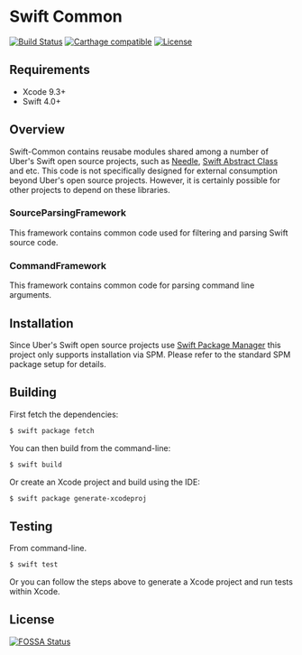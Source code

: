 # Swift Common

[![Build Status](https://travis-ci.com/uber/swift-common.svg?branch=master)](https://travis-ci.com/uber/swift-common?branch=master)
[![Carthage compatible](https://img.shields.io/badge/Carthage-compatible-4BC51D.svg?style=flat)](https://github.com/Carthage/Carthage)
[![License](https://img.shields.io/badge/License-Apache%202.0-blue.svg)](https://opensource.org/licenses/Apache-2.0)

## Requirements

- Xcode 9.3+
- Swift 4.0+

## Overview

Swift-Common contains reusabe modules shared among a number of Uber's Swift open source projects, such as [Needle](https://github.com/uber/needle), [Swift Abstract Class](https://github.com/uber/swift-abstract-class) and etc. This code is not specifically designed for external consumption beyond Uber's open source projects. However, it is certainly possible for other projects to depend on these libraries.

### SourceParsingFramework

This framework contains common code used for filtering and parsing Swift source code.

### CommandFramework

This framework contains common code for parsing command line arguments.

## Installation

Since Uber's Swift open source projects use [Swift Package Manager](https://github.com/apple/swift-package-manager) this project only supports installation via SPM. Please refer to the standard SPM package setup for details.

## Building

First fetch the dependencies:

```bash
$ swift package fetch
```

You can then build from the command-line:

```bash
$ swift build
```

Or create an Xcode project and build using the IDE:

```bash
$ swift package generate-xcodeproj
```

## Testing

From command-line.

```bash
$ swift test
```

Or you can follow the steps above to generate a Xcode project and run tests within Xcode.

## License
[![FOSSA Status](https://app.fossa.io/api/projects/git%2Bgithub.com%2Fuber%2Fswift-concurrency.svg?type=large)](https://app.fossa.io/projects/git%2Bgithub.com%2Fuber%2Fswift-concurrency?ref=badge_large)
